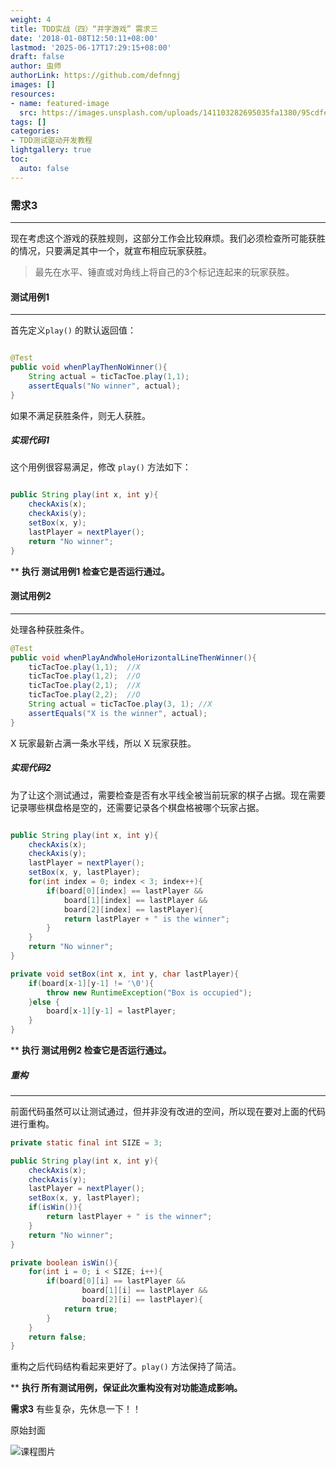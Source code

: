```yaml
---
weight: 4
title: TDD实战（四）“井字游戏” 需求三
date: '2018-01-08T12:50:11+08:00'
lastmod: '2025-06-17T17:29:15+08:00'
draft: false
author: 虫师
authorLink: https://github.com/defnngj
images: []
resources:
- name: featured-image
  src: https://images.unsplash.com/uploads/141103282695035fa1380/95cdfeef?w=300
tags: []
categories:
- TDD测试驱动开发教程
lightgallery: true
toc:
  auto: false
---
```




### 需求3
---

现在考虑这个游戏的获胜规则，这部分工作会比较麻烦。我们必须检查所可能获胜的情况，只要满足其中一个，就宣布相应玩家获胜。

>  最先在水平、锤直或对角线上将自己的3个标记连起来的玩家获胜。


#### 测试用例1
---

首先定义`play()` 的默认返回值：

```Java

@Test
public void whenPlayThenNoWinner(){
    String actual = ticTacToe.play(1,1);
    assertEquals("No winner", actual);
}
```

如果不满足获胜条件，则无人获胜。

##### 实现代码1

这个用例很容易满足，修改 `play()` 方法如下：

```Java

public String play(int x, int y){
    checkAxis(x);
    checkAxis(y);
    setBox(x, y);
    lastPlayer = nextPlayer();
    return "No winner";
}
```

** __执行 测试用例1 检查它是否运行通过。__


#### 测试用例2
---

处理各种获胜条件。

```Java
@Test
public void whenPlayAndWholeHorizontalLineThenWinner(){
    ticTacToe.play(1,1);  //X
    ticTacToe.play(1,2);  //O
    ticTacToe.play(2,1);  //X
    ticTacToe.play(2,2);  //O
    String actual = ticTacToe.play(3, 1); //X
    assertEquals("X is the winner", actual);
}
```

X 玩家最新占满一条水平线，所以 X 玩家获胜。

##### 实现代码2

为了让这个测试通过，需要检查是否有水平线全被当前玩家的棋子占据。现在需要记录哪些棋盘格是空的，还需要记录各个棋盘格被哪个玩家占据。

```Java

public String play(int x, int y){
    checkAxis(x);
    checkAxis(y);
    lastPlayer = nextPlayer();
    setBox(x, y, lastPlayer);
    for(int index = 0; index < 3; index++){
        if(board[0][index] == lastPlayer &&
            board[1][index] == lastPlayer &&
            board[2][index] == lastPlayer){
            return lastPlayer + " is the winner";
        }
    }
    return "No winner";
}

private void setBox(int x, int y, char lastPlayer){
    if(board[x-1][y-1] != '\0'){
        throw new RuntimeException("Box is occupied");
    }else {
        board[x-1][y-1] = lastPlayer;
    }
}
```

** __执行 测试用例2 检查它是否运行通过。__

##### 重构
---
前面代码虽然可以让测试通过，但并非没有改进的空间，所以现在要对上面的代码进行重构。

```Java
private static final int SIZE = 3;

public String play(int x, int y){
    checkAxis(x);
    checkAxis(y);
    lastPlayer = nextPlayer();
    setBox(x, y, lastPlayer);
    if(isWin()){
        return lastPlayer + " is the winner";
    }
    return "No winner";
}

private boolean isWin(){
    for(int i = 0; i < SIZE; i++){
        if(board[0][i] == lastPlayer &&
                board[1][i] == lastPlayer &&
                board[2][i] == lastPlayer){
            return true;
        }
    }
    return false;
}
```
重构之后代码结构看起来更好了。`play()` 方法保持了简洁。

** __执行 所有测试用例，保证此次重构没有对功能造成影响。__

__需求3__ 有些复杂，先休息一下！！




原始封面

![课程图片](https://images.unsplash.com/uploads/141103282695035fa1380/95cdfeef?w=300)


